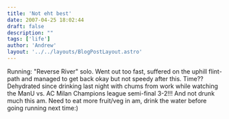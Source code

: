 ```yaml
---
title: 'Not eht best'
date: 2007-04-25 18:02:44
draft: false
description: ""
tags: ['life']
author: 'Andrew'
layout: '../../layouts/BlogPostLayout.astro'
---
```


Running: "Reverse River" solo. Went out too fast, suffered on the uphill flint-path and managed to get back okay but not speedy after this. Time?? Dehydrated since drinking last night with chums from work while watching the ManU vs. AC Milan Champions league semi-final 3-2!!! And not drunk much this am. Need to eat more fruit/veg in am, drink the water before going running next time:)

